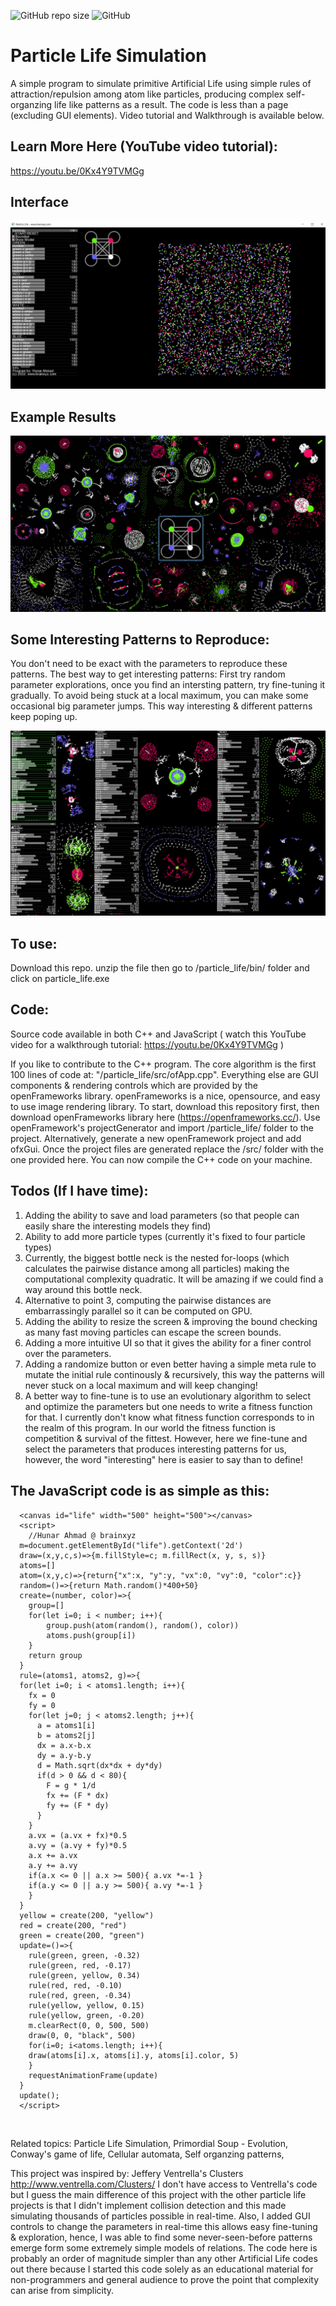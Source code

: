 ![GitHub repo size](https://img.shields.io/github/repo-size/hunar4321/life_code)
![GitHub](https://img.shields.io/github/license/hunar4321/life_code)

# Particle Life Simulation
A simple program to simulate primitive Artificial Life using simple rules of attraction/repulsion among atom like particles, producing complex self-organzing life like patterns as a result. The code is less than a page (excluding GUI elements). Video tutorial and Walkthrough is available below.

Learn More Here (YouTube video tutorial):
-----------------------------------------------
https://youtu.be/0Kx4Y9TVMGg


Interface
--------------------------------------------------------
![](images/interface.jpg)

Example Results
--------------------------------------------------------
![](images/big_pic.jpg)

Some Interesting Patterns to Reproduce:
-------------------------------------
You don't need to be exact with the parameters to reproduce these patterns. The best way to get interesting patterns: First try random parameter explorations, once you find an intersting pattern, try fine-tuning it gradually. To avoid being stuck at a local maximum, you can make some occasional big parameter jumps. This way interesting & different patterns keep poping up.

![](images/some_patterns.jpg)

To use:
-------------
Download this repo. unzip the file then go to /particle_life/bin/ folder and click on particle_life.exe

Code:
----------------
Source code available in both C++ and JavaScript ( watch this YouTube video for a walkthrough tutorial: https://youtu.be/0Kx4Y9TVMGg )

If you like to contribute to the C++ program. The core algorithm is the first 100 lines of code at:  "/particle_life/src/ofApp.cpp". Everything else are GUI components & rendering controls which are provided by the openFrameworks library. openFrameworks is a nice, opensource, and easy to use image rendering library. 
To start, download this repository first, then download openFrameworks library here (https://openframeworks.cc/). Use openFramework's projectGenerator and import /particle_life/ folder to the project. Alternatively, generate a new openFramework project and add ofxGui. Once the project files are generated replace the /src/ folder with the one provided here. You can now compile the C++ code on your machine.

Todos (If I have time):
--------------------
1. Adding the ability to save and load parameters (so that people can easily share the interesting models they find)
2. Ability to add more particle types (currently it's fixed to four particle types)
3. Currently, the biggest bottle neck is the nested for-loops (which calculates the pairwise distance among all particles) making the computational complexity quadratic. It will be amazing if we could find a way around this bottle neck.
4. Alternative to point 3, computing the pairwise distances are embarrassingly parallel so it can be computed on GPU.
5. Adding the ability to resize the screen & improving the bound checking as many fast moving particles can escape the screen bounds.
6. Adding a more intuitive UI so that it gives the ability for a finer control over the parameters.
7. Adding a randomize button or even better having a simple meta rule to mutate the initial rule continously & recursively, this way the patterns will never stuck on a local maximum and will keep changing!
8. A better way to fine-tune is to use an evolutionary algorithm to select and optimize the parameters but one needs to write a fitness function for that. I currently don't know what fitness function corresponds to in the realm of this program. In our world the fitness function is competition & survival of the fittest. However, here we fine-tune and select the parameters that produces interesting patterns for us, however, the word "interesting" here is easier to say than to define!

The JavaScript code is as simple as this: 
-------------------------------------
```
  <canvas id="life" width="500" height="500"></canvas>
  <script>
    //Hunar Ahmad @ brainxyz
  m=document.getElementById("life").getContext('2d')
  draw=(x,y,c,s)=>{m.fillStyle=c; m.fillRect(x, y, s, s)}
  atoms=[]
  atom=(x,y,c)=>{return{"x":x, "y":y, "vx":0, "vy":0, "color":c}}
  random=()=>{return Math.random()*400+50}
  create=(number, color)=>{ 
  	group=[]
    for(let i=0; i < number; i++){
	    group.push(atom(random(), random(), color))
	    atoms.push(group[i]) 
	}
    return group 
  }
  rule=(atoms1, atoms2, g)=>{
  for(let i=0; i < atoms1.length; i++){
    fx = 0
    fy = 0
    for(let j=0; j < atoms2.length; j++){
      a = atoms1[i]
      b = atoms2[j]
      dx = a.x-b.x
      dy = a.y-b.y
      d = Math.sqrt(dx*dx + dy*dy)
      if(d > 0 && d < 80){
      	F = g * 1/d
        fx += (F * dx)
        fy += (F * dy)
      }
    } 
    a.vx = (a.vx + fx)*0.5
    a.vy = (a.vy + fy)*0.5
    a.x += a.vx
    a.y += a.vy
    if(a.x <= 0 || a.x >= 500){ a.vx *=-1 }
    if(a.y <= 0 || a.y >= 500){ a.vy *=-1 }
    }
  }
  yellow = create(200, "yellow")
  red = create(200, "red")
  green = create(200, "green")
  update=()=>{
    rule(green, green, -0.32)
    rule(green, red, -0.17)
    rule(green, yellow, 0.34)
    rule(red, red, -0.10)
    rule(red, green, -0.34)
    rule(yellow, yellow, 0.15)
    rule(yellow, green, -0.20)
    m.clearRect(0, 0, 500, 500)
    draw(0, 0, "black", 500)
    for(i=0; i<atoms.length; i++){ 
    draw(atoms[i].x, atoms[i].y, atoms[i].color, 5) 
    }
    requestAnimationFrame(update)
  }
  update();
  </script>

```

</br>


Related topics:
Particle Life Simulation,
Primordial Soup - Evolution,
Conway's game of life,
Cellular automata,
Self organzing patterns,

This project was inspired by: Jeffery Ventrella's Clusters http://www.ventrella.com/Clusters/ I don't have access to Ventrella's code but I guess the main difference of this project with the other particle life projects is that I didn't implement collision detection and this made simulating thousands of particles possible in real-time. Also, I added GUI controls to change the parameters in real-time this allows easy fine-tuning & exploration, hence, I was able to find some never-seen-before patterns emerge form some extremely simple models of relations. 
The code here is probably an order of magnitude simpler than any other Artificial Life codes out there because I started this code solely as an educational material for non-programmers and general audience to prove the point that complexity can arise from simplicity.

